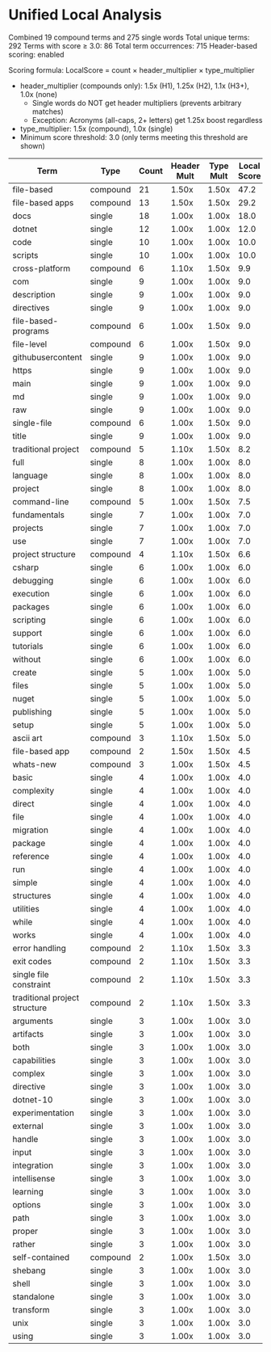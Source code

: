 # Unified Local Analysis

Combined 19 compound terms and 275 single words
Total unique terms: 292
Terms with score ≥ 3.0: 86
Total term occurrences: 715
Header-based scoring: enabled

Scoring formula: LocalScore = count × header_multiplier × type_multiplier
- header_multiplier (compounds only): 1.5x (H1), 1.25x (H2), 1.1x (H3+), 1.0x (none)
  - Single words do NOT get header multipliers (prevents arbitrary matches)
  - Exception: Acronyms (all-caps, 2+ letters) get 1.25x boost regardless
- type_multiplier: 1.5x (compound), 1.0x (single)
- Minimum score threshold: 3.0 (only terms meeting this threshold are shown)

| Term | Type | Count | Header Mult | Type Mult | Local Score |
|------|------|-------|-------------|-----------|-------------|
| file-based | compound | 21 | 1.50x | 1.50x | 47.2 |
| file-based apps | compound | 13 | 1.50x | 1.50x | 29.2 |
| docs | single | 18 | 1.00x | 1.00x | 18.0 |
| dotnet | single | 12 | 1.00x | 1.00x | 12.0 |
| code | single | 10 | 1.00x | 1.00x | 10.0 |
| scripts | single | 10 | 1.00x | 1.00x | 10.0 |
| cross-platform | compound | 6 | 1.10x | 1.50x | 9.9 |
| com | single | 9 | 1.00x | 1.00x | 9.0 |
| description | single | 9 | 1.00x | 1.00x | 9.0 |
| directives | single | 9 | 1.00x | 1.00x | 9.0 |
| file-based-programs | compound | 6 | 1.00x | 1.50x | 9.0 |
| file-level | compound | 6 | 1.00x | 1.50x | 9.0 |
| githubusercontent | single | 9 | 1.00x | 1.00x | 9.0 |
| https | single | 9 | 1.00x | 1.00x | 9.0 |
| main | single | 9 | 1.00x | 1.00x | 9.0 |
| md | single | 9 | 1.00x | 1.00x | 9.0 |
| raw | single | 9 | 1.00x | 1.00x | 9.0 |
| single-file | compound | 6 | 1.00x | 1.50x | 9.0 |
| title | single | 9 | 1.00x | 1.00x | 9.0 |
| traditional project | compound | 5 | 1.10x | 1.50x | 8.2 |
| full | single | 8 | 1.00x | 1.00x | 8.0 |
| language | single | 8 | 1.00x | 1.00x | 8.0 |
| project | single | 8 | 1.00x | 1.00x | 8.0 |
| command-line | compound | 5 | 1.00x | 1.50x | 7.5 |
| fundamentals | single | 7 | 1.00x | 1.00x | 7.0 |
| projects | single | 7 | 1.00x | 1.00x | 7.0 |
| use | single | 7 | 1.00x | 1.00x | 7.0 |
| project structure | compound | 4 | 1.10x | 1.50x | 6.6 |
| csharp | single | 6 | 1.00x | 1.00x | 6.0 |
| debugging | single | 6 | 1.00x | 1.00x | 6.0 |
| execution | single | 6 | 1.00x | 1.00x | 6.0 |
| packages | single | 6 | 1.00x | 1.00x | 6.0 |
| scripting | single | 6 | 1.00x | 1.00x | 6.0 |
| support | single | 6 | 1.00x | 1.00x | 6.0 |
| tutorials | single | 6 | 1.00x | 1.00x | 6.0 |
| without | single | 6 | 1.00x | 1.00x | 6.0 |
| create | single | 5 | 1.00x | 1.00x | 5.0 |
| files | single | 5 | 1.00x | 1.00x | 5.0 |
| nuget | single | 5 | 1.00x | 1.00x | 5.0 |
| publishing | single | 5 | 1.00x | 1.00x | 5.0 |
| setup | single | 5 | 1.00x | 1.00x | 5.0 |
| ascii art | compound | 3 | 1.10x | 1.50x | 5.0 |
| file-based app | compound | 2 | 1.50x | 1.50x | 4.5 |
| whats-new | compound | 3 | 1.00x | 1.50x | 4.5 |
| basic | single | 4 | 1.00x | 1.00x | 4.0 |
| complexity | single | 4 | 1.00x | 1.00x | 4.0 |
| direct | single | 4 | 1.00x | 1.00x | 4.0 |
| file | single | 4 | 1.00x | 1.00x | 4.0 |
| migration | single | 4 | 1.00x | 1.00x | 4.0 |
| package | single | 4 | 1.00x | 1.00x | 4.0 |
| reference | single | 4 | 1.00x | 1.00x | 4.0 |
| run | single | 4 | 1.00x | 1.00x | 4.0 |
| simple | single | 4 | 1.00x | 1.00x | 4.0 |
| structures | single | 4 | 1.00x | 1.00x | 4.0 |
| utilities | single | 4 | 1.00x | 1.00x | 4.0 |
| while | single | 4 | 1.00x | 1.00x | 4.0 |
| works | single | 4 | 1.00x | 1.00x | 4.0 |
| error handling | compound | 2 | 1.10x | 1.50x | 3.3 |
| exit codes | compound | 2 | 1.10x | 1.50x | 3.3 |
| single file constraint | compound | 2 | 1.10x | 1.50x | 3.3 |
| traditional project structure | compound | 2 | 1.10x | 1.50x | 3.3 |
| arguments | single | 3 | 1.00x | 1.00x | 3.0 |
| artifacts | single | 3 | 1.00x | 1.00x | 3.0 |
| both | single | 3 | 1.00x | 1.00x | 3.0 |
| capabilities | single | 3 | 1.00x | 1.00x | 3.0 |
| complex | single | 3 | 1.00x | 1.00x | 3.0 |
| directive | single | 3 | 1.00x | 1.00x | 3.0 |
| dotnet-10 | single | 3 | 1.00x | 1.00x | 3.0 |
| experimentation | single | 3 | 1.00x | 1.00x | 3.0 |
| external | single | 3 | 1.00x | 1.00x | 3.0 |
| handle | single | 3 | 1.00x | 1.00x | 3.0 |
| input | single | 3 | 1.00x | 1.00x | 3.0 |
| integration | single | 3 | 1.00x | 1.00x | 3.0 |
| intellisense | single | 3 | 1.00x | 1.00x | 3.0 |
| learning | single | 3 | 1.00x | 1.00x | 3.0 |
| options | single | 3 | 1.00x | 1.00x | 3.0 |
| path | single | 3 | 1.00x | 1.00x | 3.0 |
| proper | single | 3 | 1.00x | 1.00x | 3.0 |
| rather | single | 3 | 1.00x | 1.00x | 3.0 |
| self-contained | compound | 2 | 1.00x | 1.50x | 3.0 |
| shebang | single | 3 | 1.00x | 1.00x | 3.0 |
| shell | single | 3 | 1.00x | 1.00x | 3.0 |
| standalone | single | 3 | 1.00x | 1.00x | 3.0 |
| transform | single | 3 | 1.00x | 1.00x | 3.0 |
| unix | single | 3 | 1.00x | 1.00x | 3.0 |
| using | single | 3 | 1.00x | 1.00x | 3.0 |
